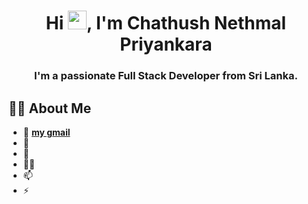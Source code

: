 <h1 align="center">Hi <img src="https://raw.githubusercontent.com/MartinHeinz/MartinHeinz/master/wave.gif" width="30px">, I'm Chathush Nethmal Priyankara</h1>
<h3 align="center">I'm a passionate Full Stack Developer from Sri Lanka.</h3>


## 🙋‍♂️ About Me

- 🔭 **[my gmail](http://chathush.priyankara@gmail.com/)** 
- 🌱 
- 👯 
- 👨‍💻 
- 📫
- ⚡ 
